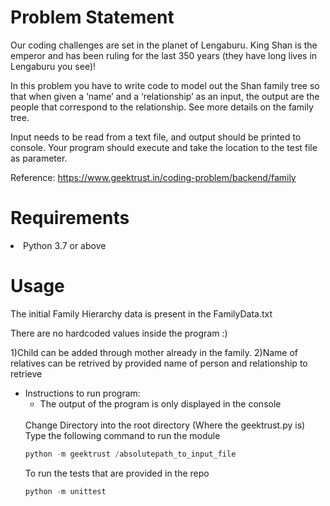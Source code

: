 # Problem Statement

Our coding challenges are set in the planet of Lengaburu. King Shan is the emperor and has been ruling for the last 350 years (they have long lives in Lengaburu you see)!

In this problem you have to write code to model out the Shan family tree so that when given a ‘name’ and a ‘relationship’ as an input, the output are the people that correspond to the relationship. See more details on the family tree.

Input needs to be read from a text file, and output should be printed to console. Your program should execute and take the location to the test file as parameter.

Reference: https://www.geektrust.in/coding-problem/backend/family

# Requirements

<li>Python 3.7 or above</li>

# Usage

The initial Family Hierarchy data is present in the FamilyData.txt

There are no hardcoded values inside the program :)

1)Child can be added through mother already in the family.
2)Name of relatives can be retrived by provided name of person and relationship to retrieve

<ul>
<li>
Instructions to run program:
<ul>
<li>The output of the program is only displayed in the console</li>
</ul>
<br>
Change Directory into the root directory (Where the geektrust.py is)<br>
Type the following command to run the module

```python
python -m geektrust /absolutepath_to_input_file
```

To run the tests that are provided in the repo
```python
python -m unittest
```
</li>

